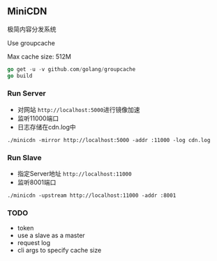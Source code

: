 ## MiniCDN
极简内容分发系统

Use groupcache

Max cache size: 512M

```go
go get -u -v github.com/golang/groupcache
go build
```

### Run Server
* 对网站 `http://localhost:5000`进行镜像加速
* 监听11000端口
* 日志存储在cdn.log中

```shell
./minicdn -mirror http://localhost:5000 -addr :11000 -log cdn.log
```

### Run Slave
* 指定Server地址 `http://localhost:11000`
* 监听8001端口

```shell
./minicdn -upstream http://localhost:11000 -addr :8001
```

### TODO
* token
* use a slave as a master
* request log
* cli args to specify cache size
